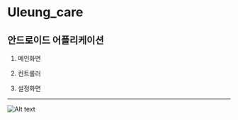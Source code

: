 Uleung_care 
=============
안드로이드 어플리케이션
------------

1. 메인화면

2. 컨트롤러

3. 설정화면

------------------------

![Alt text](UleungCare/images/main.jpg "main")

